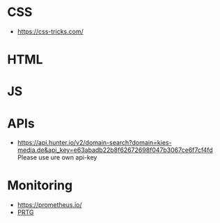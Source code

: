 # CSS
* https://css-tricks.com/

# HTML

# JS


# APIs
* https://api.hunter.io/v2/domain-search?domain=kies-media.de&api_key=e63abadb22b8f62672698f047b3067ce6f7cf4fd  Please use ure own api-key

# Monitoring
* https://prometheus.io/
* [PRTG](https://www.paessler.com/)
